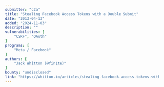 ```yaml
---
submitter: "c2a"
title: "Stealing Facebook Access Tokens with a Double Submit"
date: "2013-04-13"
added: "2024-11-03"
description: ""
vulnerabilities: [
    "CSRF", "OAuth"
]
programs: [
    "Meta / Facebook"
]
authors: [
    "Jack Whitton (@fin1te)"
]
bounty: "undisclosed"
link: "https://whitton.io/articles/stealing-facebook-access-tokens-with-a-double-submit/"
---
```




